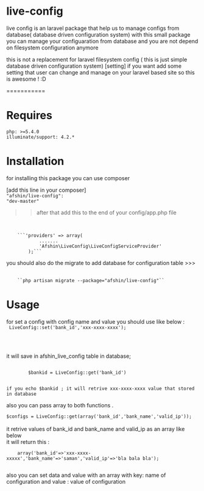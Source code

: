 live-config
===========

live config is an laravel package that help us to manage configs from database( database driven configuration system)
with this small package you can manage your configuaration from database and you are not depend on filesystem configuration anymore

this is not a replacement for laravel filesystem config ( this is just simple database driven configuration system) 
[setting] if you want add some setting that user can change and manage on your laravel based site so this is awesome ! :D

===========

Requires
===========

    php: >=5.4.0
    illuminate/support: 4.2.*



Installation
===========
for installing this package you can use composer 

[add this line in your composer] <br>
<code>"afshin/live-config": "dev-master"</code>
>> after that add this to the end of your config/app.php file 
<br>
<code>
    ```'providers' => array(
			.......
			'Afshin\LiveConfig\LiveConfigServiceProvider'
		);```

</code>
you should also do the migrate to add database for configuration table >>>

<br>
<br>
<code>
	``php artisan migrate --package="afshin/live-config"``
</code>

Usage
===========
for set a config with config name and value you should  use like below :
<br>
<code>
	 LiveConfig::set('bank_id','xxx-xxxx-xxxx');

</code>
<p>
<br>
it will save in afshin_live_config table in database;
</p>

<code>
		$bankid = LiveConfig::get('bank_id')
<br>
if you echo $bankid ; it will retrive xxx-xxxx-xxxx value that stored in database
</code>

<p>
also you can pass array to both functions . 
<br>
<code>
$configs = LiveConfig::get(array('bank_id','bank_name','valid_ip'));
</code>

<br>
it retrive values of bank_id and bank_name and valid_ip as an array like below
<br>
it will return this :
<br>
<code>
	array('bank_id'=>'xxx-xxxx-xxxxx','bank_name'=>'saman','valid_ip'=>'bla bala bla');
<br>
</code>
also you can set data and value with an array with key: name of configuration and value : value of configuration 

</p>
